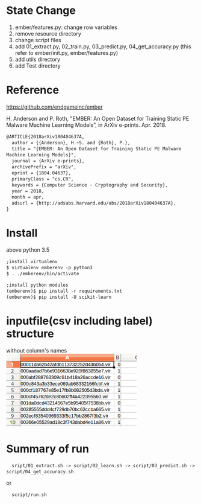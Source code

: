 # State Change
1. ember/features.py: change row variables  
2. remove resource directory
3. change script files
4. add 01_extract.py, 02_train.py, 03_predict.py, 04_get_accuracy.py
(this refer to ember/init.py, ember/features.py)
5. add utils directory
6. add Test directory






# Reference
https://github.com/endgameinc/ember  

H. Anderson and P. Roth, "EMBER: An Open Dataset for Training Static PE Malware Machine Learning Models”, in ArXiv e-prints. Apr. 2018.  

```
@ARTICLE{2018arXiv180404637A,  
  author = {{Anderson}, H.~S. and {Roth}, P.},  
  title = "{EMBER: An Open Dataset for Training Static PE Malware Machine Learning Models}",  
  journal = {ArXiv e-prints},  
  archivePrefix = "arXiv",  
  eprint = {1804.04637},  
  primaryClass = "cs.CR",  
  keywords = {Computer Science - Cryptography and Security},  
  year = 2018,  
  month = apr,  
  adsurl = {http://adsabs.harvard.edu/abs/2018arXiv180404637A},  
}  
```  

# Install
above python 3.5    
```
;install virtualenv
$ virtualenv emberenv -p python3
$ . ./emberenv/bin/activate
```
  
```
;install python modules
(emberenv)$ pip install -r requirements.txt
(emberenv)$ pip install -U scikit-learn
```

# inputfile(csv including label) structure
without column's names
![traindata_label](screenshot/traindata_label.png)

# Summary of run
```
  sript/01_extract.sh -> script/02_learn.sh -> script/03_predict.sh -> script/04_get_accuracy.sh
```  
  or    

```
  script/run.sh
```
